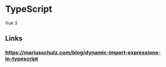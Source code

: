 # TypeScript

Vue 3
## Links
### https://mariusschulz.com/blog/dynamic-import-expressions-in-typescript
